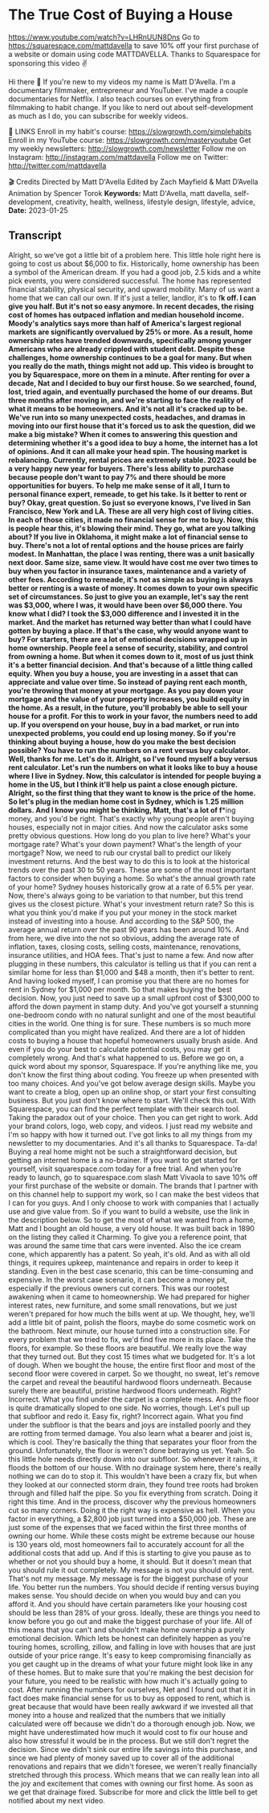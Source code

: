 # The True Cost of Buying a House
https://www.youtube.com/watch?v=LHRnUUN8Dns
Go to https://squarespace.com/mattdavella to save 10% off your first purchase of a website or domain using code MATTDAVELLA. Thanks to Squarespace for sponsoring this video ✌️

Hi there 👋 If you're new to my videos my name is Matt D'Avella. I'm a documentary filmmaker, entrepreneur and YouTuber. I've made a couple documentaries for Netflix. I also teach courses on everything from filmmaking to habit change. If you like to nerd out about self-development as much as I do, you can subscribe for weekly videos.

🔗 LINKS
Enroll in my habit's course:  https://slowgrowth.com/simplehabits
Enroll in my YouTube course:  https://slowgrowth.com/masteryoutube
Get my weekly newsletters:  http://slowgrowth.com/newsletter
Follow me on Instagram:  http://instagram.com/mattdavella
Follow me on Twitter:  http://twitter.com/mattdavella

🎬 Credits
Directed by Matt D'Avella
Edited by Zach Mayfield & Matt D’Avella
Animation by Spencer Torok
**Keywords:** Matt D'Avella, matt davella, self-development, creativity, health, wellness, lifestyle design, lifestyle, advice, 
**Date:** 2023-01-25

## Transcript
 Alright, so we've got a little bit of a problem here. This little hole right here is going to cost us about $6,000 to fix. Historically, home ownership has been a symbol of the American dream. If you had a good job, 2.5 kids and a white pick events, you were considered successful. The home has represented financial stability, physical security, and upward mobility. Many of us want a home that we can call our own. If it's just a teller, landlor, it's to f**k off. I can give you half. But it's not so easy anymore. In recent decades, the rising cost of homes has outpaced inflation and median household income. Moody's analytics says more than half of America's largest regional markets are significantly overvalued by 25% or more. As a result, home ownership rates have trended downwards, specifically among younger Americans who are already crippled with student debt. Despite these challenges, home ownership continues to be a goal for many. But when you really do the math, things might not add up. This video is brought to you by Squarespace, more on them in a minute. After renting for over a decade, Nat and I decided to buy our first house. So we searched, found, lost, tried again, and eventually purchased the home of our dreams. But three months after moving in, and we're starting to face the reality of what it means to be homeowners. And it's not all it's cracked up to be. We've run into so many unexpected costs, headaches, and dramas in moving into our first house that it's forced us to ask the question, did we make a big mistake? When it comes to answering this question and determining whether it's a good idea to buy a home, the internet has a lot of opinions. And it can all make your head spin. The housing market is rebalancing. Currently, rental prices are extremely stable. 2023 could be a very happy new year for buyers. There's less ability to purchase because people don't want to pay 7% and there should be more opportunities for buyers. To help me make sense of it all, I turn to personal finance expert, remeade, to get his take. Is it better to rent or buy? Okay, great question. So just so everyone knows, I've lived in San Francisco, New York and LA. These are all very high cost of living cities. In each of those cities, it made no financial sense for me to buy. Now, this is people hear this, it's blowing their mind. They go, what are you talking about? If you live in Oklahoma, it might make a lot of financial sense to buy. There's not a lot of rental options and the house prices are fairly modest. In Manhattan, the place I was renting, there was a unit basically next door. Same size, same view. It would have cost me over two times to buy when you factor in insurance taxes, maintenance and a variety of other fees. According to remeade, it's not as simple as buying is always better or renting is a waste of money. It comes down to your own specific set of circumstances. So just to give you an example, let's say the rent was $3,000, where I was, it would have been over $6,000 there. You know what I did? I took the $3,000 difference and I invested it in the market. And the market has returned way better than what I could have gotten by buying a place. If that's the case, why would anyone want to buy? For starters, there are a lot of emotional decisions wrapped up in home ownership. People feel a sense of security, stability, and control from owning a home. But when it comes down to it, most of us just think it's a better financial decision. And that's because of a little thing called equity. When you buy a house, you are investing in a asset that can appreciate and value over time. So instead of paying rent each month, you're throwing that money at your mortgage. As you pay down your mortgage and the value of your property increases, you build equity in the home. As a result, in the future, you'll probably be able to sell your house for a profit. For this to work in your favor, the numbers need to add up. If you overspend on your house, buy in a bad market, or run into unexpected problems, you could end up losing money. So if you're thinking about buying a house, how do you make the best decision possible? You have to run the numbers on a rent versus buy calculator. Well, thanks for me. Let's do it. Alright, so I've found myself a buy versus rent calculator. Let's run the numbers on what it looks like to buy a house where I live in Sydney. Now, this calculator is intended for people buying a home in the US, but I think it'll help us paint a close enough picture. Alright, so the first thing that they want to know is the price of the home. So let's plug in the median home cost in Sydney, which is 1.25 million dollars. And I know you might be thinking, Matt, that's a lot of f***ing money, and you'd be right. That's exactly why young people aren't buying houses, especially not in major cities. And now the calculator asks some pretty obvious questions. How long do you plan to live here? What's your mortgage rate? What's your down payment? What's the length of your mortgage? Now, we need to rub our crystal ball to predict our likely investment returns. And the best way to do this is to look at the historical trends over the past 30 to 50 years. These are some of the most important factors to consider when buying a home. So what's the annual growth rate of your home? Sydney houses historically grow at a rate of 6.5% per year. Now, there's always going to be variation to that number, but this trend gives us the closest picture. What's your investment return rate? So this is what you think you'd make if you put your money in the stock market instead of investing into a house. And according to the S&P 500, the average annual return over the past 90 years has been around 10%. And from here, we dive into the not so obvious, adding the average rate of inflation, taxes, closing costs, selling costs, maintenance, renovations, insurance utilities, and HOA fees. That's just to name a few. And now after plugging in these numbers, this calculator is telling us that if you can rent a similar home for less than $1,000 and $48 a month, then it's better to rent. And having looked myself, I can promise you that there are no homes for rent in Sydney for $1,000 per month. So that makes buying the best decision. Now, you just need to save up a small upfront cost of $300,000 to afford the down payment in stamp duty. And you've got yourself a stunning one-bedroom condo with no natural sunlight and one of the most beautiful cities in the world. One thing is for sure. These numbers is so much more complicated than you might have realized. And there are a lot of hidden costs to buying a house that hopeful homeowners usually brush aside. And even if you do your best to calculate potential costs, you may get it completely wrong. And that's what happened to us. Before we go on, a quick word about my sponsor, Squarespace. If you're anything like me, you don't know the first thing about coding. You freeze up when presented with too many choices. And you've got below average design skills. Maybe you want to create a blog, open up an online shop, or start your first consulting business. But you just don't know where to start. We'll check this out. With Squarespace, you can find the perfect template with their search tool. Taking the paradox out of your choice. Then you can get right to work. Add your brand colors, logo, web copy, and videos. I just read my website and I'm so happy with how it turned out. I've got links to all my things from my newsletter to my documentaries. And it's all thanks to Squarespace. Ta-da! Buying a real home might not be such a straightforward decision, but getting an internet home is a no-brainer. If you want to get started for yourself, visit squarespace.com today for a free trial. And when you're ready to launch, go to squarespace.com slash Matt Vivaola to save 10% off your first purchase of the website or domain. The brands that I partner with on this channel help to support my work, so I can make the best videos that I can for you guys. And I only choose to work with companies that I actually use and give value from. So if you want to build a website, use the link in the description below. So to get the most of what we wanted from a home, Matt and I bought an old house, a very old house. It was built back in 1890 on the listing they called it Charming. To give you a reference point, that was around the same time that cars were invented. Also the ice cream cone, which apparently has a patent. So yeah, it's old. And as with all old things, it requires upkeep, maintenance and repairs in order to keep it standing. Even in the best case scenario, this can be time-consuming and expensive. In the worst case scenario, it can become a money pit, especially if the previous owners cut corners. This was our rootest awakening when it came to homeownership. We had prepared for higher interest rates, new furniture, and some small renovations, but we just weren't prepared for how much the bills went at up. We thought, hey, we'll add a little bit of paint, polish the floors, maybe do some cosmetic work on the bathroom. Next minute, our house turned into a construction site. For every problem that we tried to fix, we'd find five more in its place. Take the floors, for example. So these floors are beautiful. We really love the way that they turned out. But they cost 15 times what we budgeted for. It's a lot of dough. When we bought the house, the entire first floor and most of the second floor were covered in carpet. So we thought, no sweat, let's remove the carpet and reveal the beautiful hardwood floors underneath. Because surely there are beautiful, pristine hardwood floors underneath. Right? Incorrect. What you find under the carpet is a complete mess. And the floor is quite dramatically sloped to one side. No worries, though. Let's pull up that subfloor and redo it. Easy fix, right? Incorrect again. What you find under the subfloor is that the bears and joys are installed poorly and they are rotting from termed damage. You also learn what a bearer and joist is, which is cool. They're basically the thing that separates your floor from the ground. Unfortunately, the floor is weren't done betraying us yet. Yeah. So this little hole needs directly down into our subfloor. So whenever it rains, it floods the bottom of our house. With no drainage system here, there's really nothing we can do to stop it. This wouldn't have been a crazy fix, but when they looked at our connected storm drain, they found tree roots had broken through and filled half the pipe. So you fix everything from scratch. Doing it right this time. And in the process, discover why the previous homeowners cut so many corners. Doing it the right way is expensive as hell. When you factor in everything, a $2,800 job just turned into a $50,000 job. These are just some of the expenses that we faced within the first three months of owning our home. While these costs might be extreme because our house is 130 years old, most homeowners fail to accurately account for all the additional costs that add up. And if this is starting to give you pause as to whether or not you should buy a home, it should. But it doesn't mean that you should rule it out completely. My message is not you should only rent. That's not my message. My message is for the biggest purchase of your life. You better run the numbers. You should decide if renting versus buying makes sense. You should decide on when you would buy and can you afford it. And you should have certain parameters like your housing cost should be less than 28% of your gross. Ideally, these are things you need to know before you go out and make the biggest purchase of your life. All of this means that you can't and shouldn't make home ownership a purely emotional decision. Which lets be honest can definitely happen as you're touring homes, scrolling, zillow, and falling in love with houses that are just outside of your price range. It's easy to keep compromising financially as you get caught up in the dreams of what your future might look like in any of these homes. But to make sure that you're making the best decision for your future, you need to be realistic with how much it's actually going to cost. After running the numbers for ourselves, Net and I found out that it in fact does make financial sense for us to buy as opposed to rent, which is great because that would have been really awkward if we invested all that money into a house and realized that the numbers that we initially calculated were off because we didn't do a thorough enough job. Now, we might have underestimated how much it would cost to fix our house and also how stressful it would be in the process. But we still don't regret the decision. Since we didn't sink our entire life savings into this purchase, and since we had plenty of money saved up to cover all of the additional renovations and repairs that we didn't foresee, we weren't really financially stretched through this process. Which means that we can really lean into all the joy and excitement that comes with owning our first home. As soon as we get that drainage fixed. Subscribe for more and click the little bell to get notified about my next video.
